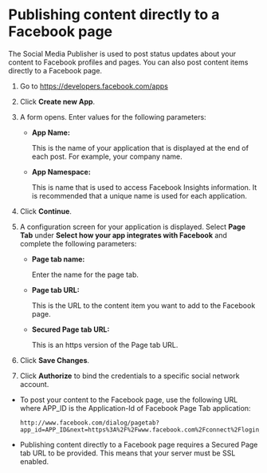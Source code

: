 # Publishing content directly to a Facebook page

The Social Media Publisher is used to post status updates about your content to Facebook profiles and pages. You can also post content items directly to a Facebook page.

1.  Go to https://developers.facebook.com/apps

2.  Click **Create new App**.

3.  A form opens. Enter values for the following parameters:

    -   **App Name:**

        This is the name of your application that is displayed at the end of each post. For example, your company name.

    -   **App Namespace:**

        This is name that is used to access Facebook Insights information. It is recommended that a unique name is used for each application.

4.  Click **Continue**.

5.  A configuration screen for your application is displayed. Select **Page Tab** under **Select how your app integrates with Facebook** and complete the following parameters:

    -   **Page tab name:**

        Enter the name for the page tab.

    -   **Page tab URL:**

        This is the URL to the content item you want to add to the Facebook page.

    -   **Secured Page tab URL:**

        This is an https version of the Page tab URL.

6.  Click **Save Changes**.

7.  Click **Authorize** to bind the credentials to a specific social network account.


-   To post your content to the Facebook page, use the following URL where APP\_ID is the Application-Id of Facebook Page Tab application:

    ```
    http://www.facebook.com/dialog/pagetab?app_id=APP_ID&next=https%3A%2F%2Fwww.facebook.com%2Fconnect%2Flogin_success.html
    ```

-   Publishing content directly to a Facebook page requires a Secured Page tab URL to be provided. This means that your server must be SSL enabled.


